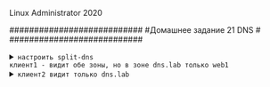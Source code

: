 Linux Administrator 2020

###########################
#Домашнее задание 21 DNS  #
###########################
         
         

<details>
<summary><code>настроить split-dns
клиент1 - видит обе зоны, но в зоне dns.lab только web1</code></summary>

</code></summary>

```


```
</details>


<details>
<summary><code>клиент2 видит только dns.lab</code></summary>

```



```

</details>